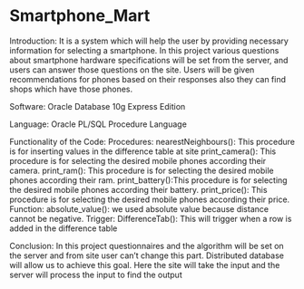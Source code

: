 # Smartphone_Mart

Introduction: 
It is a system which will help the user by providing necessary information for selecting a 
smartphone. In this project various questions about smartphone hardware specifications 
will be set from the server, and users can answer those questions on the site. Users will 
be given recommendations for phones based on their responses also they can find 
shops which have those phones. 

Software: 
Oracle Database 10g Express Edition

Language: 
Oracle PL/SQL Procedure Language

Functionality of the Code:
Procedures: 
nearestNeighbours(): This procedure is for inserting values in the difference table at site
print_camera(): This procedure is for selecting the desired mobile phones according 
their camera.
print_ram(): This procedure is for selecting the desired mobile phones according their 
ram.
print_battery():This procedure is for selecting the desired mobile phones according their 
battery.
print_price(): This procedure is for selecting the desired mobile phones according their 
price.
Function: 
absolute_value(): we used absolute value because distance cannot be negative.
Trigger: 
DifferenceTab(): This will trigger when a row is added in the difference table

Conclusion: 
In this project questionnaires and the algorithm will be set on the server and from site 
user can’t change this part. Distributed database will allow us to achieve this goal. Here 
the site will take the input and the server will process the input to find the output
